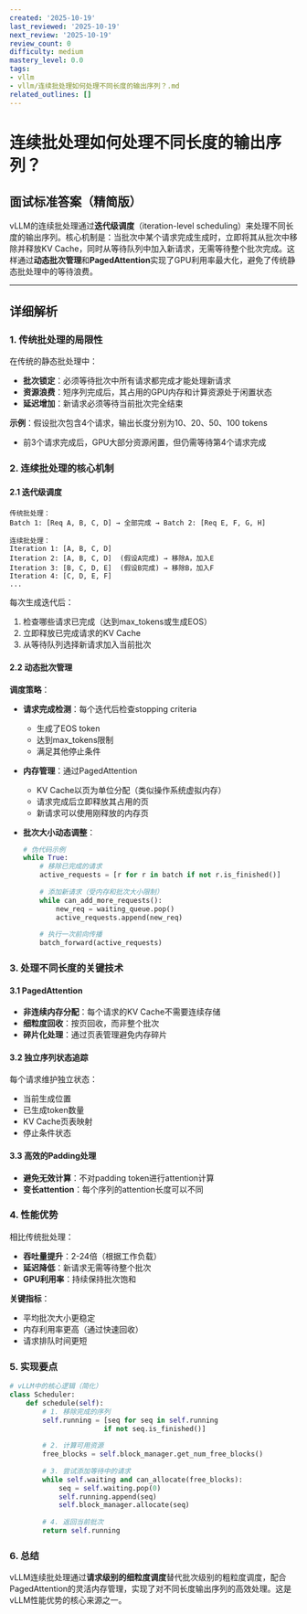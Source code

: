 ```yaml
---
created: '2025-10-19'
last_reviewed: '2025-10-19'
next_review: '2025-10-19'
review_count: 0
difficulty: medium
mastery_level: 0.0
tags:
- vllm
- vllm/连续批处理如何处理不同长度的输出序列？.md
related_outlines: []
---
```


# 连续批处理如何处理不同长度的输出序列？

## 面试标准答案（精简版）

vLLM的连续批处理通过**迭代级调度**（iteration-level scheduling）来处理不同长度的输出序列。核心机制是：当批次中某个请求完成生成时，立即将其从批次中移除并释放KV Cache，同时从等待队列中加入新请求，无需等待整个批次完成。这样通过**动态批次管理**和**PagedAttention**实现了GPU利用率最大化，避免了传统静态批处理中的等待浪费。

---

## 详细解析

### 1. 传统批处理的局限性

在传统的静态批处理中：
- **批次锁定**：必须等待批次中所有请求都完成才能处理新请求
- **资源浪费**：短序列完成后，其占用的GPU内存和计算资源处于闲置状态
- **延迟增加**：新请求必须等待当前批次完全结束

**示例**：假设批次包含4个请求，输出长度分别为10、20、50、100 tokens
- 前3个请求完成后，GPU大部分资源闲置，但仍需等待第4个请求完成

### 2. 连续批处理的核心机制

#### 2.1 迭代级调度
```
传统批处理：
Batch 1: [Req A, B, C, D] → 全部完成 → Batch 2: [Req E, F, G, H]

连续批处理：
Iteration 1: [A, B, C, D]
Iteration 2: [A, B, C, D]  (假设A完成) → 移除A，加入E
Iteration 3: [B, C, D, E]  (假设B完成) → 移除B，加入F
Iteration 4: [C, D, E, F]
...
```

每次生成迭代后：
1. 检查哪些请求已完成（达到max_tokens或生成EOS）
2. 立即释放已完成请求的KV Cache
3. 从等待队列选择新请求加入当前批次

#### 2.2 动态批次管理

**调度策略**：
- **请求完成检测**：每个迭代后检查stopping criteria
  - 生成了EOS token
  - 达到max_tokens限制
  - 满足其他停止条件
  
- **内存管理**：通过PagedAttention
  - KV Cache以页为单位分配（类似操作系统虚拟内存）
  - 请求完成后立即释放其占用的页
  - 新请求可以使用刚释放的内存页

- **批次大小动态调整**：
  ```python
  # 伪代码示例
  while True:
      # 移除已完成的请求
      active_requests = [r for r in batch if not r.is_finished()]
      
      # 添加新请求（受内存和批次大小限制）
      while can_add_more_requests():
          new_req = waiting_queue.pop()
          active_requests.append(new_req)
      
      # 执行一次前向传播
      batch_forward(active_requests)
  ```

### 3. 处理不同长度的关键技术

#### 3.1 PagedAttention
- **非连续内存分配**：每个请求的KV Cache不需要连续存储
- **细粒度回收**：按页回收，而非整个批次
- **碎片化处理**：通过页表管理避免内存碎片

#### 3.2 独立序列状态追踪
每个请求维护独立状态：
- 当前生成位置
- 已生成token数量
- KV Cache页表映射
- 停止条件状态

#### 3.3 高效的Padding处理
- **避免无效计算**：不对padding token进行attention计算
- **变长attention**：每个序列的attention长度可以不同

### 4. 性能优势

相比传统批处理：
- **吞吐量提升**：2-24倍（根据工作负载）
- **延迟降低**：新请求无需等待整个批次
- **GPU利用率**：持续保持批次饱和

**关键指标**：
- 平均批次大小更稳定
- 内存利用率更高（通过快速回收）
- 请求排队时间更短

### 5. 实现要点

```python
# vLLM中的核心逻辑（简化）
class Scheduler:
    def schedule(self):
        # 1. 移除完成的序列
        self.running = [seq for seq in self.running 
                       if not seq.is_finished()]
        
        # 2. 计算可用资源
        free_blocks = self.block_manager.get_num_free_blocks()
        
        # 3. 尝试添加等待中的请求
        while self.waiting and can_allocate(free_blocks):
            seq = self.waiting.pop(0)
            self.running.append(seq)
            self.block_manager.allocate(seq)
        
        # 4. 返回当前批次
        return self.running
```

### 6. 总结

vLLM连续批处理通过**请求级别的细粒度调度**替代批次级别的粗粒度调度，配合PagedAttention的灵活内存管理，实现了对不同长度输出序列的高效处理。这是vLLM性能优势的核心来源之一。

